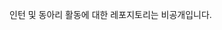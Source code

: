 인턴 및 동아리 활동에 대한 레포지토리는 비공개입니다.

<!-- ![image](https://user-images.githubusercontent.com/56261032/144738488-73ecfd11-20cc-4548-9d43-81b2d4fe5e04.png) -->

<!--
**yoonene/yoonene** is a ✨ _special_ ✨ repository because its `README.md` (this file) appears on your GitHub profile.

Here are some ideas to get you started:

- 🔭 I’m currently working on ...
- 🌱 I’m currently learning ...
- 👯 I’m looking to collaborate on ...
- 🤔 I’m looking for help with ...
- 💬 Ask me about ...
- 📫 How to reach me: ...
- 😄 Pronouns: ...
- ⚡ Fun fact: ...
-->
